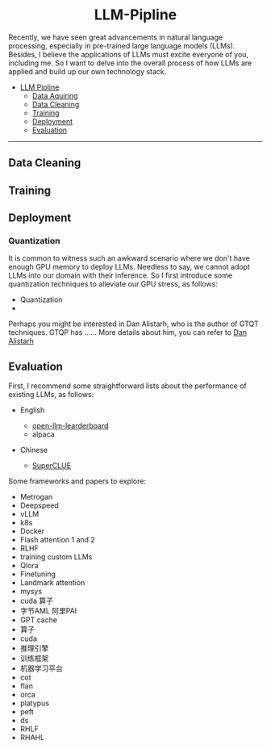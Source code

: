 # <div align="center">LLM-Pipline </div>


Recently, we have seen great advancements in natural language processing, especially in pre-trained large language models (LLMs). Besides, I believe the applications of LLMs must
excite everyone of you, including me. So I want to delve into the overall process of how LLMs are applied and build up our own technology stack.


- [LLM Pipline]()
   - [Data Aquiring]()
   - [Data Cleaning]()
   - [Training]()
   - [Deployment]()
   - [Evaluation]()
---


## Data Cleaning


## Training


## Deployment

### Quantization
It is common to witness such an awkward scenario where we don't have enough GPU memory to deploy LLMs. Needless to say, we cannot adopt LLMs into our domain with their inference. So I first introduce some quantization techniques to alleviate our GPU stress, as follows:

-  Quantization
  -

Perhaps you might be interested in Dan Alistarh, who is the author of GTQT techniques. GTQP has ...... More details about him, you can refer to [Dan Alistarh](./doc/Dan%20Alistarh.md)


## Evaluation

First, I recommend some straightforward lists about the performance of existing LLMs, as follows:

- English
  - [open-llm-learderboard](https://huggingface.co/spaces/HuggingFaceH4/open_llm_leaderboard)
  - alpaca

- Chinese
  - [SuperCLUE](https://www.cluebenchmarks.com/superclue.html)


Some frameworks and papers to explore:
- Metrogan
- Deepspeed
- vLLM
- k8s
- Docker
- Flash attention 1 and 2
- RLHF
- training custom LLMs
- Qlora
- Finetuning
- Landmark attention
- mysys
- cuda 算子
- 字节AML 阿里PAI
- GPT cache
- 算子
- cuda
- 推理引擎
- 训练框架
- 机器学习平台
- cot
- flan
- orca
- platypus
- peft
- ds
- RHLF
- RHAHL
